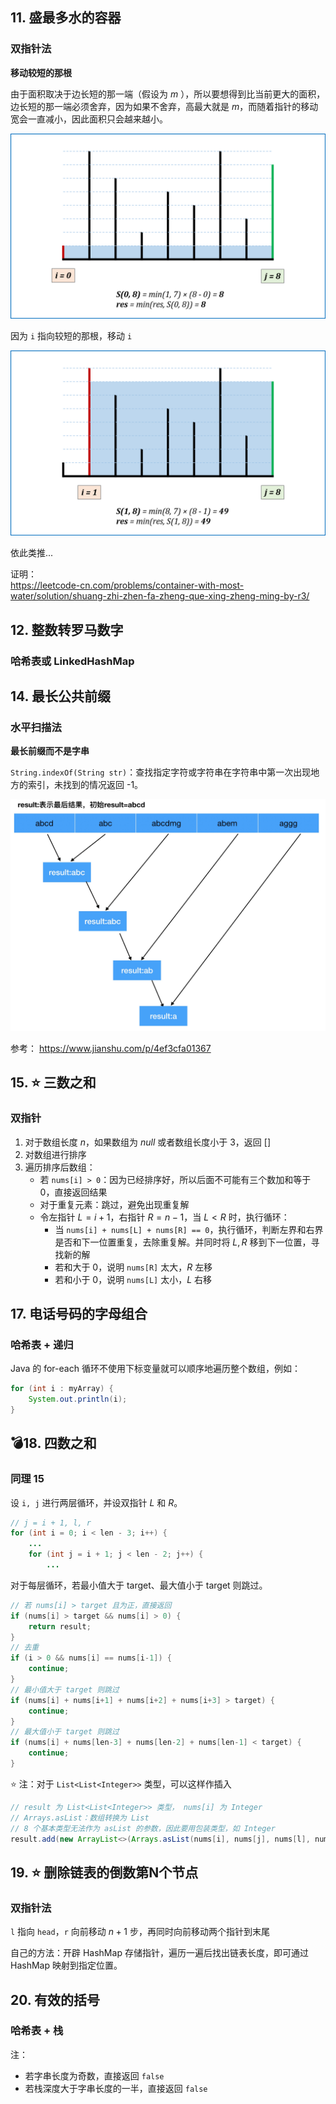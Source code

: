 ## 11. 盛最多水的容器
### 双指针法
**移动较短的那根**

由于面积取决于边长短的那一端（假设为 $m$ ），所以要想得到比当前更大的面积，边长短的那一端必须舍弃，因为如果不舍弃，高最大就是 $m$，而随着指针的移动宽会一直减小，因此面积只会越来越小。

![](_images/11-20-11-1.png)

因为 `i` 指向较短的那根，移动 `i`

![](_images/11-20-11-2.png)

依此类推...  

证明：  
https://leetcode-cn.com/problems/container-with-most-water/solution/shuang-zhi-zhen-fa-zheng-que-xing-zheng-ming-by-r3/

## 12. 整数转罗马数字
### 哈希表或 LinkedHashMap

## 14. 最长公共前缀
### 水平扫描法
**最长前缀而不是字串**

`String.indexOf(String str)`：查找指定字符或字符串在字符串中第一次出现地方的索引，未找到的情况返回 -1。

![](_images/11-20-14-1.jpg ':class=image-80')

参考：
https://www.jianshu.com/p/4ef3cfa01367

## 15. ⭐ 三数之和
### 双指针
1. 对于数组长度 $n$，如果数组为 $null$ 或者数组长度小于 $3$，返回 $[]$
2. 对数组进行排序
3. 遍历排序后数组：  
   - 若 `nums[i] > 0`：因为已经排序好，所以后面不可能有三个数加和等于 $0$，直接返回结果
   - 对于重复元素：跳过，避免出现重复解
   - 令左指针 $L=i+1$，右指针 $R=n−1$，当 $L<R$ 时，执行循环：
     * 当 `nums[i] + nums[L] + nums[R] == 0`，执行循环，判断左界和右界是否和下一位置重复，去除重复解。并同时将 $L,R$ 移到下一位置，寻找新的解
     * 若和大于 $0$，说明 `nums[R]` 太大，$R$ 左移
     * 若和小于 $0$，说明 `nums[L]` 太小，$L$ 右移

## 17. 电话号码的字母组合
### 哈希表 + 递归
Java 的 for-each 循环不使用下标变量就可以顺序地遍历整个数组，例如：

```java
for (int i : myArray) {
	System.out.println(i);
}
```

## 💣18. 四数之和
### 同理 15
设 `i, j` 进行两层循环，并设双指针 $L$ 和 $R$。
```java
// j = i + 1, l, r
for (int i = 0; i < len - 3; i++) {
    ...
    for (int j = i + 1; j < len - 2; j++) {
        ...
```

对于每层循环，若最小值大于 target、最大值小于 target 则跳过。

```java
// 若 nums[i] > target 且为正，直接返回
if (nums[i] > target && nums[i] > 0) {
    return result;
}
// 去重
if (i > 0 && nums[i] == nums[i-1]) {
    continue;
}
// 最小值大于 target 则跳过
if (nums[i] + nums[i+1] + nums[i+2] + nums[i+3] > target) {
    continue;
}
// 最大值小于 target 则跳过
if (nums[i] + nums[len-3] + nums[len-2] + nums[len-1] < target) {
    continue;
}
```

⭐ 注：对于 `List<List<Integer>>` 类型，可以这样作插入

```java
// result 为 List<List<Integer>> 类型， nums[i] 为 Integer
// Arrays.asList：数组转换为 List
// 8 个基本类型无法作为 asList 的参数，因此要用包装类型，如 Integer
result.add(new ArrayList<>(Arrays.asList(nums[i], nums[j], nums[l], nums[r])));
```

## 19. ⭐ 删除链表的倒数第N个节点
### 双指针法  
`l` 指向 `head`，`r` 向前移动 $n + 1$ 步，再同时向前移动两个指针到末尾

自己的方法：开辟 HashMap 存储指针，遍历一遍后找出链表长度，即可通过 HashMap 映射到指定位置。

## 20. 有效的括号
### 哈希表 + 栈
注：  
- 若字串长度为奇数，直接返回 `false`  
- 若栈深度大于字串长度的一半，直接返回 `false`


